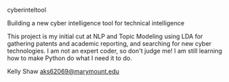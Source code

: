 cyberinteltool

Building a new cyber intelligence tool for technical intelligence


This project is my initial cut at NLP and Topic Modeling using LDA for gathering patents
and academic reporting, and searching for new cyber technologies. I am not an expert
coder, so don't judge me!  I am still learning how to make Python do what
I need it to do.

Kelly Shaw
aks62069@marymount.edu
